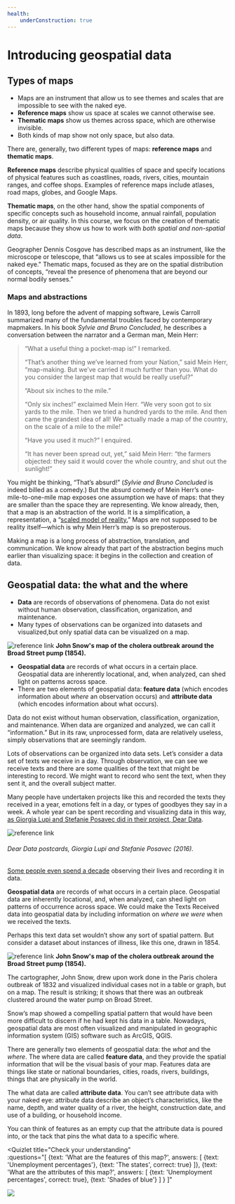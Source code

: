 ```yaml
---
health:
    underConstruction: true
---
```


# Introducing geospatial data

## Types of maps

* Maps are an instrument that allow us to see themes and scales that are impossible to see with the naked eye.
* **Reference maps** show us space at scales we cannot otherwise see. 
* **Thematic maps** show us themes across space, which are otherwise invisible.  
* Both kinds of map show not only space, but also data.

<hideable title = "More reading on your own time">
 
There are, generally, two different types of maps: **reference maps** and **thematic maps**.

**Reference maps** describe physical qualities of space and specify locations of physical features such as coastlines, roads, rivers, cities, mountain ranges, and coffee shops. Examples of reference maps include atlases, road maps, globes, and Google Maps. 

**Thematic maps**, on the other hand, show the spatial components of specific concepts such as household income, annual rainfall, population density, or air quality. In this course, we focus on the creation of thematic maps because they show us how to work with *both spatial and non-spatial data*. 

Geographer Dennis Cosgove has described maps as an instrument, like the microscope or telescope, that “allows us to see at scales impossible for the naked eye." Thematic maps, focused as they are on the spatial distribution of concepts, “reveal the presence of phenomena that are beyond our normal bodily senses.”

### Maps and abstractions

In 1893, long before the advent of mapping software, Lewis Carroll summarized many of the fundamental troubles faced by contemporary mapmakers. In his book *Sylvie and Bruno Concluded*, he describes a conversation between the narrator and a German man, Mein Herr: 

> “What a useful thing a pocket-map is!” I remarked.
> 
> “That’s another thing we’ve learned from your Nation,” said Mein Herr, “map-making. But we’ve carried it much further than you. What do you consider the largest map that would be really useful?”
> 
> “About six inches to the mile.”
> 
> “Only six inches!” exclaimed Mein Herr. “We very soon got to six yards to the mile. Then we tried a hundred yards to the mile. And then came the grandest idea of all! We actually made a map of the country, on the scale of a mile to the mile!”
> 
> “Have you used it much?” I enquired.
> 
> “It has never been spread out, yet,” said Mein Herr: “the farmers objected: they said it would cover the whole country, and shut out the sunlight!” 

You might be thinking, “That’s absurd!” (*Sylvie and Bruno Concluded* is indeed billed as a comedy.) But the absurd comedy of Mein Herr’s one-mile-to-one-mile map exposes one assumption we have of maps: that they are smaller than the space they are representing. We know already, then, that a map is an abstraction of the world. It is a simplification, a representation, a “[scaled model of reality.](https://projecteuclid.org/euclid.ss/1124891287)” Maps are not supposed to be reality itself—which is why Mein Herr’s map is so preposterous.

Making a map is a long process of abstraction, translation, and communication. We know already that part of the abstraction begins much earlier than visualizing space: it begins in the collection and creation of data. 

</hideable>

## Geospatial data: the what and the where

* **Data** are records of observations of phenomena. Data do not exist without human observation, classification, organization, and maintenance. 
* Many types of observations can be organized into datasets and visualized,but only spatial data can be visualized on a map.

![reference link](https://upload.wikimedia.org/wikipedia/commons/thumb/2/27/Snow-cholera-map-1.jpg/1200px-Snow-cholera-map-1.jpg)
**John Snow's map of the cholera outbreak around the Broad Street pump (1854).** 

* **Geospatial data** are records of what occurs in a certain place. Geospatial data are inherently locational, and, when analyzed, can shed light on patterns across space.
* There are two elements of geospatial data: **feature data** (which encodes information about *where* an observation occurs) and **attribute data** (which encodes information about what occurs). 

<Hideable title = "More reading on your own time">

Data do not exist without human observation, classification, organization, and maintenance. When data are organized and analyzed, we can call it “information.” But in its raw, unprocessed form, data are relatively useless, simply observations that are seemingly random. 

Lots of observations can be organized into data sets. Let’s consider a data set of texts we receive in a day. Through observation, we can see we receive texts and there are some qualities of the text that might be interesting to record. We might want to record who sent the text, when they sent it, and the overall subject matter. 

Many people have undertaken projects like this and recorded the texts they received in a year, emotions felt in a day, or types of goodbyes they say in a week. A whole year can be spent recording and visualizing data in this way, [as Giorgia Lupi and Stefanie Posavec did in their project, Dear Data](http://www.dear-data.com/theproject). 

![reference link](https://images.squarespace-cdn.com/content/v1/54eec73ee4b0ae0904da0e94/1469543541721-UB2SLPATTAHHT23DXU3K/ke17ZwdGBToddI8pDm48kAYCpg1VIiwn4rHNOpB5c4B7gQa3H78H3Y0txjaiv_0fDoOvxcdMmMKkDsyUqMSsMWxHk725yiiHCCLfrh8O1z5QPOohDIaIeljMHgDF5CVlOqpeNLcJ80NK65_fV7S1UVjdAUSUmuEOi_N_6GrwUPyU5pNi1K8-4PrHaCC_jPqmRwI9WTNiCkeSufsKtaOj1w/image-asset.jpeg?format=1500w) 
###### Dear Data postcards, Giorgia Lupi and Stefanie Posavec (2016). 

[Some people even spend a decade](https://www.wired.com/2015/10/nicholas-felton-obsessively-recorded-his-private-data-for-10-years/) observing their lives and recording it in data. 

**Geospatial data** are records of what occurs in a certain place. Geospatial data are inherently locational, and, when analyzed, can shed light on patterns of occurrence across space. We could make the Texts Received data into geospatial data by including information on *where we were* when we received the texts. 

Perhaps this text data set wouldn’t show any sort of spatial pattern. But consider a dataset about instances of illness, like this one, drawn in 1854. 

![reference link](https://upload.wikimedia.org/wikipedia/commons/thumb/2/27/Snow-cholera-map-1.jpg/1200px-Snow-cholera-map-1.jpg)
**John Snow's map of the cholera outbreak around the Broad Street pump (1854).** 

The cartographer, John Snow, drew upon work done in the Paris cholera outbreak of 1832 and visualized individual cases not in a table or graph, but on a map. The result is striking; it shows that there was an outbreak clustered around the water pump on Broad Street. 

Snow’s map showed a compelling spatial pattern that would have been more difficult to discern if he had kept his data in a table. Nowadays, geospatial data are most often visualized and manipulated in geographic information system (GIS) software such as ArcGIS, QGIS. 

There are generally two elements of geospatial data: the *what* and the *where*. The where data are called **feature data**, and they provide the spatial information that will be the visual basis of your map. Features data are things like state or national boundaries, cities, roads, rivers, buildings, things that are physically in the world. 

The what data are called **attribute data**. You can’t see attribute data with your naked eye: attribute data describe an object’s characteristics, like the name, depth, and water quality of a river, the height, construction date, and use of a building, or household income. 

You can think of features as an empty cup that the attribute data is poured into, or the tack that pins the what data to a specific where. 

</Hideable>

<Quizlet 
    title="Check your understanding"    
    :questions="[
        {text: 'What are the features of this map?',
        answers: [
            {text: 'Unemployment percentages'},
            {text: 'The states', correct: true}
        ]},
        {text: 'What are the attributes of this map?',
        answers: [
            {text: 'Unemployment percentages', correct: true},
            {text: 'Shades of blue'}
        ]
        }
    ]"
>

![](https://i.imgur.com/BP8YjPZ.jpg)

</Quizlet>